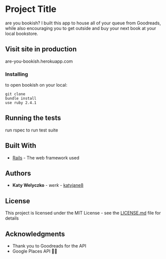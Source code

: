 # Project Title

are you bookish? I built this app to house all of your queue from Goodreads, while also encouraging you to get outside and buy your next book at your local bookstore.

## Visit site in production

are-you-bookish.herokuapp.com


### Installing

to open bookish on your local:

```
git clone
bundle install
use ruby 2.4.1
```

## Running the tests

run rspec to run test suite

## Built With

* [Rails](http://rubyonrails.org/) - The web framework used

## Authors

* **Katy Welyczko** - *werk* - [katyjane8](https://github.com/katyjane8)

## License

This project is licensed under the MIT License - see the [LICENSE.md](LICENSE.md) file for details

## Acknowledgments

* Thank you to Goodreads for the API
* Google Places API 🙌🏻
